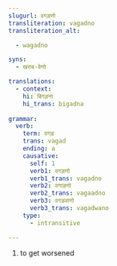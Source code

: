 ```yaml
---
slugurl: वगड़णो
transliteration: vagadno
transliteration_alt: 

  - wagadno

syns:
  - खराब-वेणो

translations:
  - context:
    hi: बिगड़ना
    hi_trans: bigadna
    
grammar:
  verb:
    term: वगड़
    trans: vagad
    ending: a
    causative:
      self: 1
      verb1: वगड़णो
      verb1_trans: vagadno
      verb2: वगाड़णो
      verb2_trans: vagaadno
      verb3: वगड़वाणो
      verb3_trans: vagadwano
    type:
      - intransitive

---
```


<word-pos pos="verb">

<word-meanings>

1. to get worsened

</word-meanings>

<w-syns :syns="syns" ></w-syns>

<verb-conj :grammar="grammar" ></verb-conj>

</word-pos>

